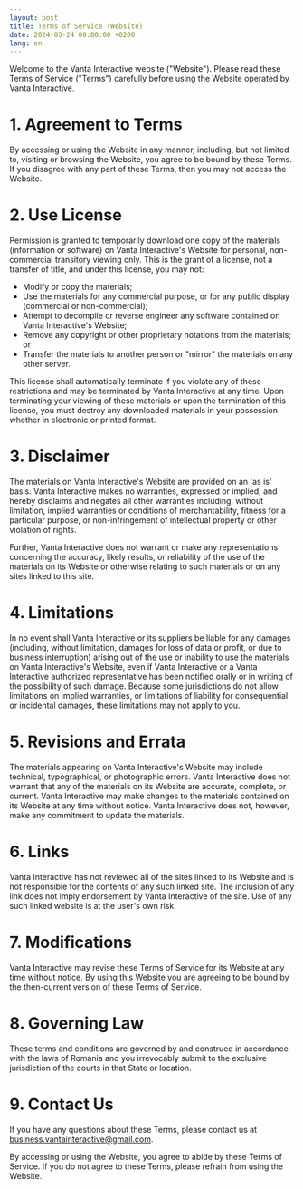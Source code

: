 ```yaml
---
layout: post
title: Terms of Service (Website)
date: 2024-03-24 00:00:00 +0200
lang: en
---
```


Welcome to the Vanta Interactive website ("Website"). Please read these Terms of Service ("Terms") carefully before using the Website operated by Vanta Interactive.

# 1. Agreement to Terms

By accessing or using the Website in any manner, including, but not limited to, visiting or browsing the Website, you agree to be bound by these Terms. If you disagree with any part of these Terms, then you may not access the Website.

# 2. Use License

Permission is granted to temporarily download one copy of the materials (information or software) on Vanta Interactive's Website for personal, non-commercial transitory viewing only. This is the grant of a license, not a transfer of title, and under this license, you may not:

 - Modify or copy the materials;
 - Use the materials for any commercial purpose, or for any public display (commercial or non-commercial);
 - Attempt to decompile or reverse engineer any software contained on Vanta Interactive's Website;
 - Remove any copyright or other proprietary notations from the materials; or
 - Transfer the materials to another person or "mirror" the materials on any other server.

This license shall automatically terminate if you violate any of these restrictions and may be terminated by Vanta Interactive at any time. Upon terminating your viewing of these materials or upon the termination of this license, you must destroy any downloaded materials in your possession whether in electronic or printed format.

# 3. Disclaimer

The materials on Vanta Interactive's Website are provided on an 'as is' basis. Vanta Interactive makes no warranties, expressed or implied, and hereby disclaims and negates all other warranties including, without limitation, implied warranties or conditions of merchantability, fitness for a particular purpose, or non-infringement of intellectual property or other violation of rights.

Further, Vanta Interactive does not warrant or make any representations concerning the accuracy, likely results, or reliability of the use of the materials on its Website or otherwise relating to such materials or on any sites linked to this site.

# 4. Limitations

In no event shall Vanta Interactive or its suppliers be liable for any damages (including, without limitation, damages for loss of data or profit, or due to business interruption) arising out of the use or inability to use the materials on Vanta Interactive's Website, even if Vanta Interactive or a Vanta Interactive authorized representative has been notified orally or in writing of the possibility of such damage. Because some jurisdictions do not allow limitations on implied warranties, or limitations of liability for consequential or incidental damages, these limitations may not apply to you.

# 5. Revisions and Errata

The materials appearing on Vanta Interactive's Website may include technical, typographical, or photographic errors. Vanta Interactive does not warrant that any of the materials on its Website are accurate, complete, or current. Vanta Interactive may make changes to the materials contained on its Website at any time without notice. Vanta Interactive does not, however, make any commitment to update the materials.

# 6. Links

Vanta Interactive has not reviewed all of the sites linked to its Website and is not responsible for the contents of any such linked site. The inclusion of any link does not imply endorsement by Vanta Interactive of the site. Use of any such linked website is at the user's own risk.

# 7. Modifications

Vanta Interactive may revise these Terms of Service for its Website at any time without notice. By using this Website you are agreeing to be bound by the then-current version of these Terms of Service.

# 8. Governing Law

These terms and conditions are governed by and construed in accordance with the laws of Romania and you irrevocably submit to the exclusive jurisdiction of the courts in that State or location.

# 9. Contact Us

If you have any questions about these Terms, please contact us at [business.vantainteractive@gmail.com](mailto://business.vantainteractive@gmail.com).

By accessing or using the Website, you agree to abide by these Terms of Service. If you do not agree to these Terms, please refrain from using the Website.
